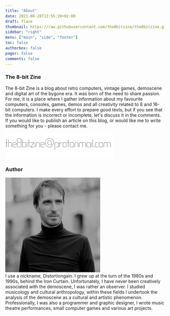 ```yaml
---
title: "About"
date: 2021-08-28T13:55:28+02:00
draft: flase
thumbnail: https://raw.githubusercontent.com/the8bitzine/the8bitzine.github.io/media/media/2021/logo.svg
sidebar: "right"
menu: ["main", "side", "footer"]
toc: false
authorbox: false
pager: false
comments: false
---
```



### The 8-bit Zine  
  
The 8-bit Zine is a blog about retro computers, vintage games, demoscene and digital art of the bygone era. It was born of the need to share passion. For me, it is a place where I gather information about my favourite computers, consoles, games, demos and all creativity related to 8 and 16-bit computers. I make every effort to prepare good texts, but if you see that the information is incorrect or incomplete, let's discuss it in the comments. If you would like to publish an article on this blog, or would like me to write something for you - please contact me.
  
<img src="https://raw.githubusercontent.com/the8bitzine/the8bitzine.github.io/media/media/2021/8bitzine_mail.png" alt="The 8-bit Zine e-mail adress" class="post_img_center">
  

### Author
  
<img src="https://raw.githubusercontent.com/the8bitzine/the8bitzine.github.io/media/media/2021/author_sq_300.jpg" alt="Author picture" class="post_img_right">  
<div>I use a nickname, Distortiongain. I grew up at the turn of the 1980s and 1990s, behind the Iron Curtain. Unfortunately, I have never been creatively associated with the demoscene, I was rather an observer. I studied musicology and cultural anthropology, within these fields I undertook the analysis of the demoscene as a cultural and artistic phenomenon. Professionally, I was also a programmer and graphic designer, I wrote music theatre performances, small computer games and various art projects.</div>

